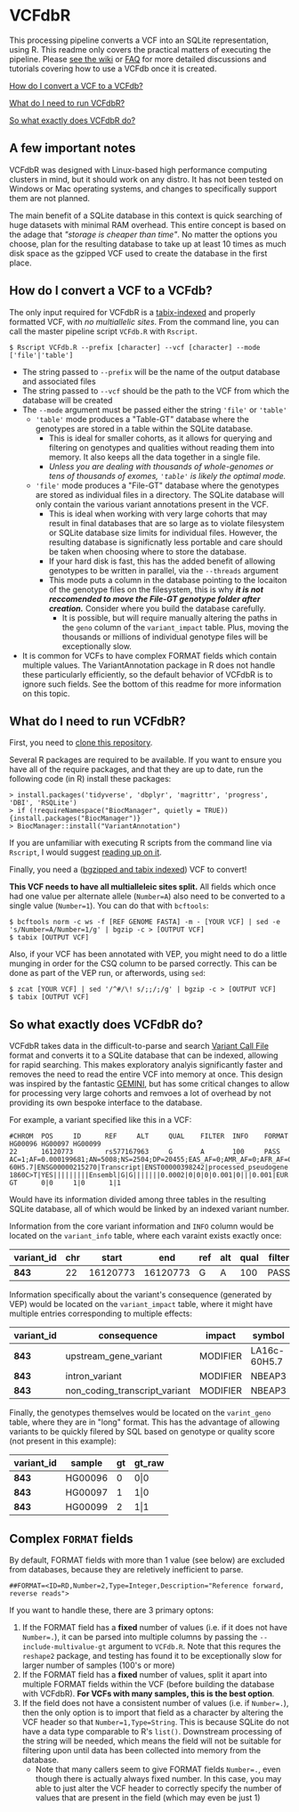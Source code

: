# VCFdbR


This processing pipeline converts a VCF into an SQLite representation, using R. This readme only covers the practical matters of executing the pipeline. Please [see the wiki](https://github.com/tkoomar/VCFdbR/wiki)  or [FAQ](https://github.com/tkoomar/VCFdbR/wiki/FAQ) for more detailed discussions and tutorials covering how to use a VCFdb once it is created. 

[How do I convert a VCF to a VCFdb?](#how-do-i-convert-a-vcf-to-a-vcfdb)

[What do I need to run VCFdbR?](#what-do-i-need-to-run-vcfdbr)

[So what exactly does VCFdbR do?](#so-what-exactly-does-vcfdbr-do)

## A few important notes

VCFdbR was designed with Linux-based high performance computing clusters in mind, but it should work on any distro. It has not been tested on Windows or Mac operating systems, and changes to specifically support them are not planned. 

The main benefit of a SQLite database in this context is quick searching of huge datasets with minimal RAM overhead. This entire concept is based on the adage that _"storage is cheaper than time"_. No matter the options you choose, plan for the resulting database to take up at least 10 times as much disk space as the gzipped VCF used to create the database in the first place. 

## How do I convert a VCF to a VCFdb?

The only input required for VCFdbR is a [tabix-indexed](https://www.biostars.org/p/59492/) and properly formatted VCF, with *no multiallelic sites*. From the command line, you can call the master pipeline script `VCFdb.R` with `Rscript`. 

```{shell}
$ Rscript VCFdb.R --prefix [character] --vcf [character] --mode ['file'|'table']
```

* The string passed to `--prefix` will be the name of the output database and associated files
* The string passed to `--vcf` should be the path to the VCF from which the database will be created
* The `--mode` argument must be passed either the string `'file'` or `'table'`
    * `'table'` mode produces a "Table-GT" database where the genotypes are stored in a table within the SQLite database. 
      * This is ideal for smaller cohorts, as it allows for querying and filtering on genotypes and qualities without reading them into memory. It also keeps all the data together in a single file. 
      * *Unless you are dealing with thousands of whole-genomes or tens of thousands of exomes, `'table'` is likely the optimal mode.*
    * `'file'` mode produces a "File-GT" database where the genotypes are stored as individual files in a directory. The SQLite database will only contain the various variant annotations present in the VCF. 
        * This is ideal when working with very large cohorts that may result in final databases that are so large as to violate filesystem or SQLite database size limits for individual files. However, the resulting database is significnatly less portable and care should be taken when choosing where to store the database. 
        * If your hard disk is fast, this has the added benefit of allowing genotypes to be written in parallel, via the `--threads` argument
        * This mode puts a column in the database pointing to the locaiton of the genotype files on the filesystem, this is why _**it is not reccomended to move the File-GT genotype folder after creation.**_ Consider where you build the database carefully. 
            * It is possible, but will require manually altering the paths in the `geno` column of the `variant_impact` table. Plus, moving the thousands or millions of individual genotype files will be exceptionally slow. 
* It is common for VCFs to have complex FORMAT fields which contain multiple values. The VariantAnnotation package in R does not handle these particularly efficiently, so the default behavior of VCFdbR is to ignore such fields. See the bottom of this readme for more information on this topic. 

## What do I need to run VCFdbR?

First, you need to [clone this repository](https://help.github.com/en/github/creating-cloning-and-archiving-repositories/cloning-a-repository). 

Several R packages are required to be available. If you want to ensure you have all of the require packages, and that they are up to date, run the following code (in R) install these packages:
```{r}
> install.packages('tidyverse', 'dbplyr', 'magrittr', 'progress', 'DBI', 'RSQLite')
> if (!requireNamespace("BiocManager", quietly = TRUE)) {install.packages("BiocManager")}
> BiocManager::install("VariantAnnotation")
```

If you are unfamiliar with executing R scripts from the command line via `Rscript`, I would suggest [reading up on it](https://support.rstudio.com/hc/en-us/articles/218012917-How-to-run-R-scripts-from-the-command-line).

Finally, you need a ([bgzipped and tabix indexed](https://davetang.org/muse/2013/02/22/using-tabix/)) VCF to convert! 

**This VCF needs to have all multialleleic sites split.** All fields which once had one value per alternate allele (`Number=A`) also need to be converted to a single value (`Number=1`). You can do that with `bcftools`:

```
$ bcftools norm -c ws -f [REF GENOME FASTA] -m - [YOUR VCF] | sed -e 's/Number=A/Number=1/g' | bgzip -c > [OUTPUT VCF]
$ tabix [OUTPUT VCF]
```

Also, if your VCF has been annotated with VEP, you might need to do a little munging in order for the CSQ column to be parsed correctly. This can be done as part of the VEP run, or afterwords, using `sed`:

```
$ zcat [YOUR VCF] | sed '/^#/\! s/;;/;/g' | bgzip -c > [OUTPUT VCF]
$ tabix [OUTPUT VCF]
```

## So what exactly does VCFdbR do?

VCFdbR takes data in the difficult-to-parse and search [Variant Call File](https://samtools.github.io/hts-specs/VCFv4.2.pdf) format and converts it to a SQLite database that can be indexed, allowing for rapid searching. This makes exploratory analyis significantly faster and removes the need to read the entire VCF into memory at once. This design was inspired by the fantastic [GEMINI](https://gemini.readthedocs.io/en/latest/), but has some critical changes to allow for processing very large cohorts and remvoes a lot of overhead by not providing its own bespoke interface to the database. 

For example, a variant specified like this in a VCF:
```{text}
#CHROM  POS     ID      REF     ALT     QUAL    FILTER  INFO    FORMAT  HG00096 HG00097 HG00099
22      16120773        rs577167963     G       A       100     PASS    AC=1;AF=0.000199681;AN=5008;NS=2504;DP=20455;EAS_AF=0;AMR_AF=0;AFR_AF=0;EUR_AF=0.001;SAS_AF=0;AA=G|||;VT=SNP;CSQ=A|upstream_gene_variant|MODIFIER|LA16c-60H5.7|ENSG00000215270|Transcript|ENST00000398242|processed_pseudogene||||||||||rs577167963|1|1947|1||SNV|Clone_based_vega_gene||YES|||||||||Ensembl|G|G|||||||0.0002|0|0|0|0.001|0|||0.001|MODIFIER|NBEAP3|ENSG00000223875|Transcript|ENST00000420638|unprocessed_pseudogene||1/3|ENST00000420638.1:n.233-1860C>T|YES|||||||||Ensembl|G|G|||||||0.0002|0|0|0|0.001|0|||0.001|EUR||||||||      GT      0|0     1|0      1|1
```

Would have its information divided among three tables in the resulting SQLite database, all of which would be linked by an indexed variant number.

Information from the core variant information and `INFO` column would be located on the `variant_info` table, where each varaint exists exactly once:

|**variant_id**|chr|start|end|ref|alt|qual|filter|ac|af|ns|an|eas_af|eur_af|afr_af|amr_af|sas_af|dp|vt|
|---|---|---|---|---|---|---|---|---|---|---|---|---|---|---|---|---|---|---|
|**843**|22|16120773|16120773|G|A|100|PASS|1|10.000199681|2504|5008|0|0.001|0|0|0|20455|SNP|

Information specifically about the variant's consequence (generated by VEP) would be located on the `variant_impact` table, where it might have multiple entries corresponding to multiple effects:

|**variant_id**|consequence|impact|symbol|gene|biotype|exon|intron|existing_variation|...
|---|---|---|---|---|---|---|---|---|---
|**843**|upstream_gene_variant|MODIFIER|LA16c-60H5.7|ENSG00000215270|processed_pseudogene|||rs577167963|...
|**843**|intron_variant|MODIFIER|NBEAP3|ENSG00000223875|unprocessed_pseudogene||1/3|rs577167963|...
|**843**|non_coding_transcript_variant|MODIFIER|NBEAP3|ENSG00000223875|unprocessed_pseudogene||1/3|rs577167963|...

Finally, the genotypes themselves would be located on the `varint_geno` table, where they are in "long" format. This has the advantage of allowing variants to be quickly filered by SQL based on genotype or quality score (not present in this example):

|**variant_id**| sample| gt| gt_raw|
|---|---|---|---|
|**843**| HG00096 | 0  |  0\|0|
|**843**| HG00097 |1 | 1\|0|
|**843**| HG00099| 2 | 1\|1|

## Complex `FORMAT` fields

By default, FORMAT fields with more than 1 value (see below) are excluded from databases, because they are reletively inefficient to parse. 
```
##FORMAT=<ID=RD,Number=2,Type=Integer,Description="Reference forward, reverse reads">
```
If you want to handle these, there are 3 primary optons: 
1. If the FORMAT field has a **fixed** number of values (i.e. if it does not have `Number=.`), it can be parsed into multiple columns by passing the `--include-multivalue-gt` argument to `VCFdb.R`. Note that this requres the `reshape2` package, and testing has found it to be exceptionally slow for larger number of samples (100's or more)
2. If the FORMAT field has a **fixed** number of values, split it apart into multiple FORMAT fields within the VCF (before building the database with VCFdbR). **For VCFs with many samples, this is the best option**. 
3. If the field does not have a consistent number of values (i.e. if `Number=.`), then the only option is to import that field as a character by altering the VCF header so that `Number=1,Type=String`. This is because SQLite do not have a data type comparable to R's `list()`. Downstream processing of the string will be needed, which means the field will not be suitable for filtering upon until data has been collected into memory from the database. 
    *   Note that many callers seem to give FORMAT fields `Number=.`, even though there is actually always fixed number. In this case, you may able to just alter the VCF header to correctly specify the number of values that are present in the field (which may even be just 1)
